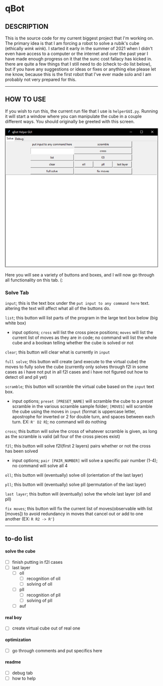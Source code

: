 # qBot

## DESCRIPTION

This is the source code for my current biggest project that I'm working on. The primary idea is that I am forcing a robot to solve a rubik's cube (ethically *wink wink*). I started it early in the summer of 2021 when I didn't even have access to a computer or the internet and over the past year I have made enough progress on it that the sunc cost fallacy has kicked in. there are quite a few things that I still need to do (check to-do list below), but if you have any suggestions or ideas or fixes or anything else please let me know, because this is the first robot that I've ever made solo and I am probably not very prepared for this.

---

## HOW TO USE
If you wish to run this, the current run file that I use is `helperGUI.py`. Running it will start a window where you can manipulate the cube in a couple different ways. You should originally be greeted with this screen.

![tkinter Solve tab](/images%20for%20reference/solvescreen.png)

Here you will see a variety of buttons and boxes, and I will now go through all functionality on this tab. (:

###  __Solve Tab__

`input`; this is the text box under the `put input to any command here` text. altering the text will affect what all of the buttons do.

`list`; this button will list parts of the program in the large text box below (big white box)
 - input options; `cross` will list the cross piece positions; `moves` will list the current list of moves as they are in code; no command will list the whole cube and a boolean telling whether the cube is solved or not

`clear`; this button will clear what is currently in `input`

`full solve`; this button will create (and execute to the virtual cube) the moves to fully solve the cube (currently only solves through f2l in some cases as i have not put in all f2l cases and i have not figured out how to detect oll and pll yet)

`scramble`; this button will scramble the virtual cube based on the `input` text box.
- input options; `preset [PRESET_NAME]` will scramble the cube to a preset scramble in the various scramble sample folder; `[MOVES]` will scramble the cube using the moves in `input` (format is uppercase letter, apostrophe for inverted or 2 for double turn, and spaces between each turn. EX: `R' D2 R`); no command will do nothing

`cross`; this button will solve the cross of whatever scramble is given, as long as the scramble is valid (all four of the cross pieces exist)

`f2l`; this button will solve f2l(first 2 layers) pairs whether or not the cross has been solved
- input options; `pair [PAIR_NUMBER]` will solve a specific pair number (1-4); no command will solve all 4

`oll`; this button will (eventually) solve oll (orientation of the last layer)

`pll`; this button will (eventually) solve pll (permutation of the last layer)

`last layer`; this button will (eventually) solve the whole last layer (oll and pll)

`fix moves`; this button will fix the current list of moves(observable with list [moves]) to avoid redundancy in moves that cancel out or add to one another (EX: `R R2 -> R'`)

---

## to-do list
#### solve the cube
- [ ] finish putting in f2l cases
- [ ] last layer
  - [ ] oll
    - [ ] recognition of oll
    - [ ] solving of oll
  - [ ] pll
    - [ ] recognition of pll
    - [ ] solving of pll
  - [ ] auf
#### real boy
- [ ] create virtual cube out of real one
#### optimization
- [ ] go through comments and put specifics here
#### readme
- [ ] debug tab
- [ ] how to help
